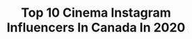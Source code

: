 ---
title: Top 10 Cinema Instagram Influencers In Canada In 2020
description: >-
  Find top cinema Instagram influencers in Canada in 2020. Most popular hashtags: #cinematography #canada #tamilwedding #cinematographer.
platform: Instagram
profiles:
  - username: "benleclair"
    fullname: >-
      benleclair
    location: "Canada"
    followers: 14077
    engagement: 691
    commentsToLikes: 0.043402
    avatar: "https://scontent-atl3-1.cdninstagram.com/v/t51.2885-19/s320x320/38968437_307328873354876_6415033483395072000_n.jpg?_nc_ht=scontent-atl3-1.cdninstagram.com&_nc_ohc=BWSfkPRdoKUAX-u8btN&oh=3755fd1fb483e6ea673ab8d407dc4e51&oe=5EBAB1A4"
    verified: false
    hashtags: "#dontgiveup, #goskateboardingday2019, #physicaltherapy, #reeveseeus"
  - username: "adammadrzyk"
    fullname: >-
      Adam Madrzyk
    location: "Canada"
    followers: 9984
    engagement: 747
    commentsToLikes: 0.028288
    avatar: "https://scontent-lhr8-1.cdninstagram.com/v/t51.2885-19/s320x320/13414324_257734931254328_840177386_a.jpg?_nc_ht=scontent-lhr8-1.cdninstagram.com&_nc_ohc=aK25bgTontcAX9GuLcf&oh=bc580faa7d7a8cebd98ab2302c562a82&oe=5EBA917C"
    verified: false
    hashtags: "#wearyourworld, #ad, #partner, #danielwellington"
  - username: "nikpilecki"
    fullname: >-
      Nik Pilecki DP
    location: "Canada"
    followers: 10988
    engagement: 1374
    commentsToLikes: 0.053644
    avatar: "https://scontent-atl3-1.cdninstagram.com/v/t51.2885-19/s320x320/41656316_2156792294541096_2982754267657404416_n.jpg?_nc_ht=scontent-atl3-1.cdninstagram.com&_nc_ohc=R_DhqwCm8DwAX8Kpa_S&oh=1b88a141c02908911406909ac444eff1&oe=5EB849E4"
    verified: false
    hashtags: "#camgear, #ursaminipro, #quasarscience, #bmpcc6k"
  - username: "qassim_photographie"
    fullname: >-
      Qassim mohebbi
    location: "Canada"
    followers: 10878
    engagement: 518
    commentsToLikes: 0.037036
    avatar: "https://scontent-ams4-1.cdninstagram.com/v/t51.2885-19/s320x320/14723107_600599303480726_779162558471864320_a.jpg?_nc_ht=scontent-ams4-1.cdninstagram.com&_nc_ohc=Zv9LffZttM8AX-MvBNT&oh=08f87438647e6b3d983ee6b1a7727944&oe=5EBA1C31"
    verified: false
    hashtags: "#love, #instagramer, #fashionkids, #capture"
  - username: "formatsfilmco"
    fullname: >-
      Taylor Hanley DP
    location: "Canada"
    followers: 7900
    engagement: 252
    commentsToLikes: 0.044473
    avatar: "https://scontent-ams4-1.cdninstagram.com/v/t51.2885-19/s320x320/90050836_2812209388895035_6991397246747017216_n.jpg?_nc_ht=scontent-ams4-1.cdninstagram.com&_nc_ohc=7rFMtbRmONQAX9EBSR9&oh=681d926bbfaa32d989b96738690ad149&oe=5EBA98E8"
    verified: false
    hashtags: "#editor, #r3d, #model, #trailers"
  - username: "saffron.media"
    fullname: >-
      SAFFRON MEDIA
    location: "Canada"
    followers: 5747
    engagement: 1939
    commentsToLikes: 0.060342
    avatar: "https://scontent-lht6-1.cdninstagram.com/v/t51.2885-19/s320x320/72551048_549075205669700_6595545353913630720_n.jpg?_nc_ht=scontent-lht6-1.cdninstagram.com&_nc_ohc=fx1FBBJq2BMAX90ZgI9&oh=76ea3bec51db9c6ef5be3d718764ee00&oe=5EB89429"
    verified: false
    hashtags: "#gujuratiwedding, #torontomuslimwedding, #floralweddingdecor, #cinematicwedding"
  - username: "jordanoramdp"
    fullname: >-
      Jordan Oram
    location: "Canada"
    followers: 9211
    engagement: 1002
    commentsToLikes: 0.076765
    avatar: "https://scontent-lht6-1.cdninstagram.com/v/t51.2885-19/s320x320/72643774_703628763479747_3277798652373893120_n.jpg?_nc_ht=scontent-lht6-1.cdninstagram.com&_nc_ohc=3527Jwv8CpAAX-Escc0&oh=7dd025a68373bdd08a33ec237c33a424&oe=5EBB7609"
    verified: false
    hashtags: "#lifeisgood, #drake, #dolbylabs, #postmalone"
  - username: "cbenfey"
    fullname: >-
      Christoph Benfey
    location: "Canada"
    followers: 18885
    engagement: 1407
    commentsToLikes: 0.068608
    avatar: "https://scontent-ams4-1.cdninstagram.com/v/t51.2885-19/11380085_664603233640673_267084912_a.jpg?_nc_ht=scontent-ams4-1.cdninstagram.com&_nc_ohc=AJ_jG3c7lnsAX9JuYiX&oh=e3ae87dc6096405df971f5b163b29554&oe=5EB946D3"
    verified: false
    hashtags: "#whistler, #dollyzoomerang, #stunts, #droneception"
  - username: "russell69"
    fullname: >-
      Russell Chai
    location: "Canada"
    followers: 10532
    engagement: 968
    commentsToLikes: 0.012996
    avatar: "https://scontent-ams4-1.cdninstagram.com/v/t51.2885-19/s320x320/49741150_338443507002271_953220600678055936_n.jpg?_nc_ht=scontent-ams4-1.cdninstagram.com&_nc_ohc=-knTljdZyPQAX8rJ1Yy&oh=ff27eba1d271903ac4c86428ef3fd139&oe=5EBBB27A"
    verified: false
    hashtags: ""
  - username: "cole__graham"
    fullname: >-
      cole graham
    location: "Canada"
    followers: 4202
    engagement: 1237
    commentsToLikes: 0.053198
    avatar: "https://scontent-lhr8-1.cdninstagram.com/v/t51.2885-19/s320x320/51796761_411829039390982_5382794679995596800_n.jpg?_nc_ht=scontent-lhr8-1.cdninstagram.com&_nc_ohc=TG36RJqbjbIAX_Kg0x6&oh=d19b1aaa379560512991c169b5dc6bea&oe=5EBC22E2"
    verified: false
    hashtags: "#cinematography, #newwest, #alanferguson, #whenigethome"
---